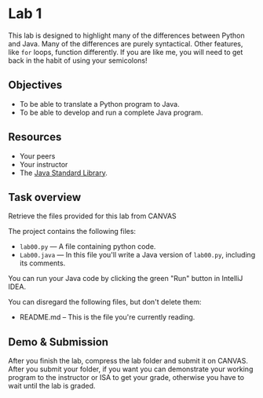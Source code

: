 # Lab 1

This lab is designed to highlight many of the differences between Python and Java.
Many of the differences are purely syntactical.
Other features, like `for` loops, function differently.
If you are like me, you will need to get back in the habit of using your semicolons!

## Objectives

* To be able to translate a Python program to Java.
* To be able to develop and run a complete Java program.

## Resources

* Your peers
* Your instructor
* The [Java Standard Library](https://docs.oracle.com/en/java/javase/20/docs/api/index.html).

## Task overview 

Retrieve the files provided for this lab from CANVAS

The project contains the following files:

* `lab00.py` — A file containing python code.
* `Lab00.java` — In this file you'll write a Java version of `lab00.py`, including its comments.

You can run your Java code by clicking the green "Run" button in IntelliJ IDEA. 

You can disregard the following files, but don't delete them:
* README.md – This is the file you're currently reading.

## Demo & Submission

After you finish the lab, compress the lab folder and submit it on CANVAS.
After you submit your folder, if you want you can demonstrate your working program
to the instructor or ISA to get your grade, otherwise you have to wait until the lab is graded.